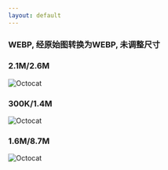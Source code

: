 ```yaml
---
layout: default
---
```


### WEBP, 经原始图转换为WEBP, 未调整尺寸

### 2.1M/2.6M
![Octocat](https://zooatmospheregroup.github.io/Zoo-HZ-Media-Volunteers.2021-2022/static/images/Autumn_in_Kanas_by_Wang_Jinyu.jpg.webp)

### 300K/1.4M
![Octocat](https://zooatmospheregroup.github.io/Zoo-HZ-Media-Volunteers.2021-2022/static/images/Balloon_by_Matt_Benson.jpg.webp)

### 1.6M/8.7M
![Octocat](https://zooatmospheregroup.github.io/Zoo-HZ-Media-Volunteers.2021-2022/static/images/desktop.jpg.webp)

